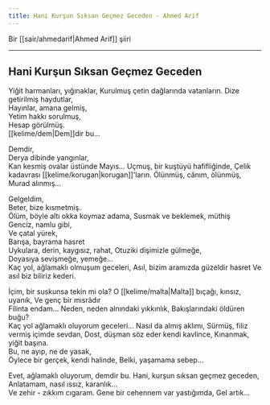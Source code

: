 ```yaml
---
title: Hani Kurşun Sıksan Geçmez Geceden - Ahmed Arif
---
```


Bir [[sair/ahmedarif|Ahmed Arif]] şiiri

---

## Hani Kurşun Sıksan Geçmez Geceden
Yiğit harmanları, yığınaklar, 
Kurulmuş çetin dağlarında vatanların. 
Dize getirilmiş haydutlar,  
Hayınlar, amana gelmiş,  
Yetim hakkı sorulmuş,  
Hesap görülmüş.  
[[kelime/dem|Dem]]dir bu...

Demdir,  
Derya dibinde yangınlar,  
Kan kesmiş ovalar üstünde Mayıs... 
Uçmuş, bir kuştüyü hafifliğinde, 
Çelik kadavrası [[kelime/korugan|korugan]]'ların. 
Ölünmüş, cânım, ölünmüş,  
Murad alınmış...

Gelgeldim,  
Beter, bize kısmetmiş.  
Ölüm, böyle altı okka koymaz adama, 
Susmak ve beklemek, müthiş  
Genciz, namlu gibi,  
Ve çatal yürek,  
Barışa, bayrama hasret  
Uykulara, derin, kaygısız, rahat, 
Otuziki dişimizle gülmeğe,  
Doyasıya sevişmeğe, yemeğe...  
Kaç yol, ağlamaklı olmuşum geceleri,
Asıl, bizim aramızda güzeldir hasret 
Ve asıl biz biliriz kederi.

İçim, bir suskunsa tekin mi ola? 
O [[kelime/malta|Malta]] bıçağı, kınsız, uyanık, 
Ve genç bir mısrâdır  
Filinta endam...
Neden, neden alnındaki yıkkınlık, 
Bakışlarındaki öldüren buğu?  
Kaç yol ağlamaklı oluyorum geceleri... 
Nasıl da almış aklımı,
Sürmüş, filiz vermiş içimde sevdan, 
Dost, düşman söz eder kendi kavlince, 
Kınanmak, yiğit başına.  
Bu, ne ayıp, ne de yasak,  
Öylece bir gerçek, kendi halinde, 
Belki, yaşamama sebep...

Evet, ağlamaklı oluyorum, demdir bu. 
Hani, kurşun sıksan geçmez geceden, 
Anlatamam, nasıl ıssız, karanlık...  
Ve zehir - zıkkım cıgaram.
Gene bir cehennem var yastığımda, 
Gel artık...